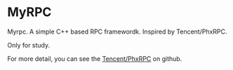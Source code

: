 # MyRPC
Myrpc. A simple C++ based RPC framewordk. Inspired by Tencent/PhxRPC.

Only for study.

For more detail, you can see the [Tencent/PhxRPC](https://github.com/Tencent/phxrpc) on github.
